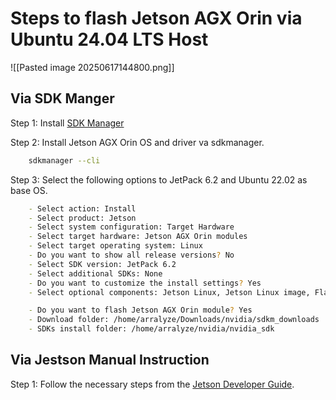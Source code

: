 # Steps to flash Jetson AGX Orin via Ubuntu 24.04 LTS Host

![[Pasted image 20250617144800.png]]

## Via SDK Manger

Step 1: Install [SDK Manager](https://developer.nvidia.com/sdk-manager)

Step 2: Install Jetson AGX Orin OS and driver va sdkmanager.

```bash
    sdkmanager --cli
```

Step 3: Select the following options  to JetPack 6.2 and Ubuntu 22.02 as base OS.

```bash
    - Select action: Install
    - Select product: Jetson
    - Select system configuration: Target Hardware
    - Select target hardware: Jetson AGX Orin modules
    - Select target operating system: Linux
    - Do you want to show all release versions? No
    - Select SDK version: JetPack 6.2
    - Select additional SDKs: None
    - Do you want to customize the install settings? Yes
    - Select optional components: Jetson Linux, Jetson Linux image, Flash Jetson Linux, Jetson Runtime Components, Additional Setups, DateTime Target Setup, Gstreamer, DLA Compiler, CUDA Runtime, CUDA Runtime, CUDA X-AI Runtime, CuDNN Runtime, TensorRT Runtime, Computer Vision Runtime, OpenCV Runtime, CuPVA Runtime, VPI Runtime, NVIDIA Container Runtime, NVIDIA Container Runtime with Docker integration (Beta), Multimedia, Multimedia API, Jetson SDK Components, CUDA, CUDA Toolkit for L4T, CUDA-X AI, CuDNN on Target, TensorRT on Target, Computer Vision, OpenCV, VPI on Target, Developer Tools, Nsight Systems, Nsight Graphics, Jetson Platform Services, Jetson Platform Services, Jetson Platform Services

    - Do you want to flash Jetson AGX Orin module? Yes
    - Download folder: /home/arralyze/Downloads/nvidia/sdkm_downloads
    - SDKs install folder: /home/arralyze/nvidia/nvidia_sdk
```

## Via Jestson Manual Instruction

Step 1: Follow the necessary steps from the [Jetson Developer Guide](https://docs.nvidia.com/jetson/archives/r36.4.3/DeveloperGuide/IN/QuickStart.html#types-and-models-of-jetson-devices).